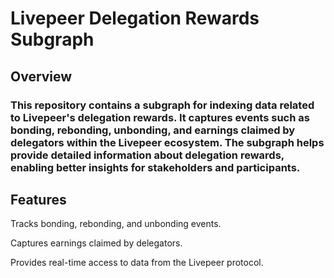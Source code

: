 # Livepeer Delegation Rewards Subgraph

## Overview

### This repository contains a subgraph for indexing data related to Livepeer's delegation rewards. It captures events such as bonding, rebonding, unbonding, and earnings claimed by delegators within the Livepeer ecosystem. The subgraph helps provide detailed information about delegation rewards, enabling better insights for stakeholders and participants.

## Features

Tracks bonding, rebonding, and unbonding events.

Captures earnings claimed by delegators.

Provides real-time access to data from the Livepeer protocol.


